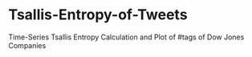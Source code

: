 # Tsallis-Entropy-of-Tweets
Time-Series Tsallis Entropy Calculation and Plot of #tags of Dow Jones Companies

